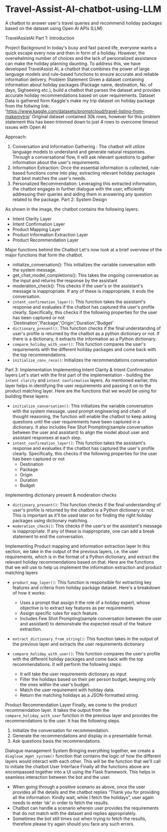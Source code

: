 # Travel-Assist-AI-chatbot-using-LLM
A chatbot to answer user's travel queries and recommend holiday packages based on the dataset using Open AI APIs (LLM)


TravelAssistAI
Part 1: Introduction

 Project Background
In today's busy and fast paced life, everyone wants a quick escape every now and then in form of a holiday. However, the overwhelming number of choices and the lack of personalized assistance can make the holiday planning daunting. To address this, we have developed TravelAssist AI, a chatbot that combines the power of large language models and rule-based functions to ensure accurate and reliable information delivery.
Problem Statement
Given a dataset containing information about holiday packages (Package name, destination, No. of days, Sighseeing etc.), build a chatbot that parses the dataset and provides accurate holiday recommendations based on user requirements.
Dataset
Data is gathered form Kaggle's make my trip dataset on holiday package from the follwing link: 'https://www.kaggle.com/datasets/promptcloud/travel-listing-from-makemytrip' 
Original dataset contained 30k rows, however for this problem statement this has been trimmed down to just 4 rows to overcome timeout issues with Open AI

Approach:
1. Conversation and Information Gathering : The chatbot will utilize language models to understand and generate natural responses. Through a conversational flow, it will ask relevant questions to gather information about the user's requirements.
2. Information Extraction: Once the essential information is collected, rule-based functions come into play, extracting relevant holiday packages that best matches the user's needs.
3. Personalized Recommendation: Leveraging this extracted information, the chatbot engages in further dialogue with the user, efficiently addressing their queries and aiding them in answering any question related to the package.
Part 2: System Design

 
As shown in the image, the chatbot contains the following layers:
- Intent Clarity Layer
- Intent Confirmation Layer
- Product Mapping Layer
- Product Information Extraction Layer
- Product Recommendation Layer

Major functions behind the Chatbot
Let's now look at a brief overview of the major functions that form the chatbot. 
- initialize_conversation(): This initializes the variable conversation with the system message.
- get_chat_model_completions(): This takes the ongoing conversation as the input and returns the response by the assistant
- moderation_check(): This checks if the user's or the assistant's message is inappropriate. If any of these is inappropriate, it ends the conversation.
- `intent_confirmation_layer()`: This function takes the assistant's response and evaluates if the chatbot has captured the user's profile clearly. Specifically, this checks if the following properties for the user has been captured or not 'Destination','Package','Origin','Duration','Budget'
- `dictionary_present()`: This function checks if the final understanding of user's profile is returned by the chatbot as a python dictionary or not. If there is a dictionary, it extracts the information as a Python dictionary.
- `compare_holiday_with_user()`: This function compares the user's requirements with the different holiday packages and come back with the top recommendations.
- `initialize_conv_reco()`: Initializes the recommendations conversation

Part 3: Implementation
Implementing Intent Clarity & Intent Confirmation layers
Let's start with the first part of the implementation - building the `intent clarity` and `intent confirmation` layers. As mentioned earlier, this layer helps in identifying the user requirements and passing it on to the product matching layer. Here are the functions that we would be using for building these layers:
- `initialize_conversation()`: This initializes the variable conversation with the system message. used prompt engineering and chain of thought reasoning, the function will enable the chatbot to keep asking questions until the user requirements have been captured in a dictionary. It also includes Few Shot Prompting(sample conversation between the user and assistant) to align the model about user and assistant responses at each step.
- `intent_confirmation_layer()`: This function takes the assistant's response and evaluates if the chatbot has captured the user's profile clearly. Specifically, this checks if the following properties for the user has been captured or not
   - Destination
   - Package
   - Origin
   - Duration
   - Budget

Implementing dictionary present & moderation checks
- `dictionary_present()`: This function checks if the final understanding of user's profile is returned by the chatbot is a Python dictionary or not. This is important as it'll be used later on for finding the right holiday packages using dictionary matching.
- `moderation_check()`: This checks if the user's or the assistant's message is inappropriate. If any of these is inappropriate, one can add a break statement to end the conversation.

Implementing Product mapping and information extraction layer
In this section, we take in the output of the previous layers, i.e. the user requirements, which is in the format of a Python dictionary, and extract the relevant holiday recommendations based on that. Here are the functions that we will use to help us implement the information extraction and product matching layers
- `product_map_layer()`: This function is responsible for extracting key features and criteria from holiday package dataset. Here's a breakdown of how it works:
    - Uses a prompt that assign it the role of a holiday expert, whose objective is to extract key features as per requirements
    -  Assign specific rules for each feature.
    - Includes Few Shot Prompting(sample conversation between the user and assistant) to demonstrate the expected result of the       feature extraction.

- `extract_dictionary_from_string()`: This function takes in the output of the previous layer and extracts the user requirements dictionary

- `compare_holiday_with_user()`: This function compares the user's profile with the different holiday packages and come back with the top  recommendations. It will perform the following steps:
    - It will take the user requirements dictionary as input
    - Filter the holidays based on their per person budget, keeping only the ones  within the user's budget.
    - Match the user requirement with holiday data.
    - Return the matching holidays as a JSON-formatted string.

Product Recommendation Layer
Finally, we come to the product recommendation layer. It takes the output from the `compare_holiday_with_user` function in the previous layer and provides the recommendations to the user. It has the following steps.
1. Initialize the conversation for recommendation.
2. Generate the recommendations and display in a presentable format.
3. Ask questions basis the recommendations.

Dialogue management System
Bringing everything together, we create a `diagloue_mgmt_system()` function that contains the logic of how the different layers would interact with each other. This will be the function that we'll call to initiate the chatbot
User Interface
Finally all the functions above are encompassed together into a UI using the Flask framework. This helps in seamless interaction between the bot and the user.

-	When going through a positive scenario as above, once the user provides all the details and the chatbot replies “Thank you for providing all the information. Kindly wait, while I fetch the holidays”, user again needs to enter ‘ok’ in order to fetch the results. 
-	Chatbot can handle a scenario wherein user provides the requirements that do not match with the dataset and replies appropriately.
-	Sometimes the bot still times out when trying to fetch the results, therefore please try again should you face any such errors.

